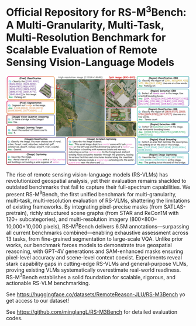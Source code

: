 Official Repository for RS-M<sup>3</sup>Bench: A Multi-Granularity, Multi-Task, Multi-Resolution Benchmark for Scalable Evaluation of Remote Sensing Vision-Language Models
==================
<center>
    <img src="fig_example.jpg" alt="RS-M$<sup>3</sup>Bench provides a unified platform for evaluating remote sensing vision-language models across 13 tasks, from fine-grained segmentation to large-scale VQA.">
</center>

The rise of remote sensing vision-language models (RS-VLMs) has revolutionized geospatial analysis, yet their evaluation remains shackled to outdated benchmarks that fail to capture their full-spectrum capabilities. We present RS-M$^3$Bench, the first unified benchmark for multi-granularity, multi-task, multi-resolution evaluation of RS-VLMs, shattering the limitations of existing frameworks. By integrating pixel-precise masks (from SATLAS-pretrain), richly structured scene graphs (from STAR and ReCon1M with 120+ subcategories), and multi-resolution imagery (800$\times$800–10,000$\times$10,000 pixels), RS-M$^3$Bench delivers 6.5M annotations—surpassing all current benchmarks combined—enabling exhaustive assessment across 13 tasks, from fine-grained segmentation to large-scale VQA. Unlike prior works, our benchmark forces models to demonstrate true geospatial reasoning, with GPT-4V generations and SAM-enhanced masks ensuring pixel-level accuracy and scene-level context coexist. Experiments reveal stark capability gaps in cutting-edge RS-VLMs and general-purpose VLMs, proving existing VLMs systematically overestimate real-world readiness. RS-M$^3$Bench  establishes a solid foundation for scalable, rigorous, and actionable RS-VLM benchmarking. 

See https://huggingface.co/datasets/RemoteReason-JLU/RS-M3Bench yo get access to our dataset!

See https://github.com/minglangL/RS-M3Bench for detailed evaluation codes.
